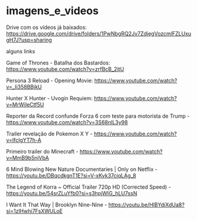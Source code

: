 # imagens_e_videos

Drive com os vídeos já baixados: https://drive.google.com/drive/folders/1PwNbgRQ2Jv7ZdjegVozcmlFZLUxugH7J?usp=sharing

alguns links

Game of Thrones - Batalha dos Bastardos: https://www.youtube.com/watch?v=zrfBcB_2itU

Persona 3 Reload - Opening Movie: https://www.youtube.com/watch?v=_Ii358BBjkU

Hunter X Hunter - Uvogin Requiem: https://www.youtube.com/watch?v=MrWiIeCtf5U

Reporter da Record confunde Forza 6 com teste para motorista de Trump - https://www.youtube.com/watch?v=3S68nlL3y98

Trailer revelação de Pokemon X Y - https://www.youtube.com/watch?v=IfclgYT7h-A

Primeiro trailer do Minecraft - https://www.youtube.com/watch?v=MmB9b5njVbA 

6 Mind Blowing New Nature Documentaries | Only on Netflix - https://youtu.be/DBqcdkgnT1E?si=V-xKvk37ciqLAg_8

The Legend of Korra ~ Official Trailer 720p HD (Corrected Speed) - https://youtu.be/54srZLuYfb0?si=s3hpjWIG_hLU7ssN
 
I Want It That Way | Brooklyn Nine-Nine - https://youtu.be/HlBYdiXdUa8?si=1zlHwhi7FsXWULoE